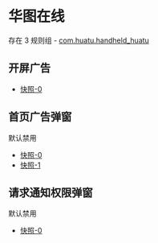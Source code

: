 # 华图在线

存在 3 规则组 - [com.huatu.handheld_huatu](/src/apps/com.huatu.handheld_huatu.ts)

## 开屏广告

- [快照-0](https://i.gkd.li/import/12715734)

## 首页广告弹窗

默认禁用

- [快照-0](https://i.gkd.li/import/12715702)
- [快照-1](https://i.gkd.li/import/12744973)

## 请求通知权限弹窗

默认禁用

- [快照-0](https://i.gkd.li/import/12715719)
